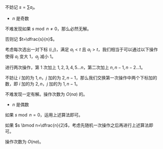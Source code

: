 不妨记 $s= \sum a_i$。

- $n$ 是奇数

不难发现如果 $s \bmod n \neq 0$，那么必然无解。

否则记 $t=\dfrac{s}{n}$。

考虑每次选出一对下标 $(i,j)$，满足 $a_i<t$ 且 $a_i>t$，我们相当于可以通过以下操作使得 $a_i$ 变大 $1$，$a_j$ 减小 $1$。

进行两次操作，第 $1$ 次加上 $1,2,3,4,5\dots n$，第二次加上 $n,n-1,n-2\dots 1$。

不妨让 $i$ 加的为 $1,n$，$j$ 加的为 $2,n-1$，那么我们交换第一次操作中两个下标加的数，即 $i$ 加的为 $2,n$，$j$ 加的为 $1,n-1$。

不难发现一定有解。操作次数为 $O(na)$ 的。

- $n$ 是偶数

如果 $s\bmod n=0$，运用上述算法即可。

如果 $s \bmod n=\dfrac{n}{2}$，考虑先随机一次操作之后再进行上述算法即可。

操作次数为 $O(na)$。